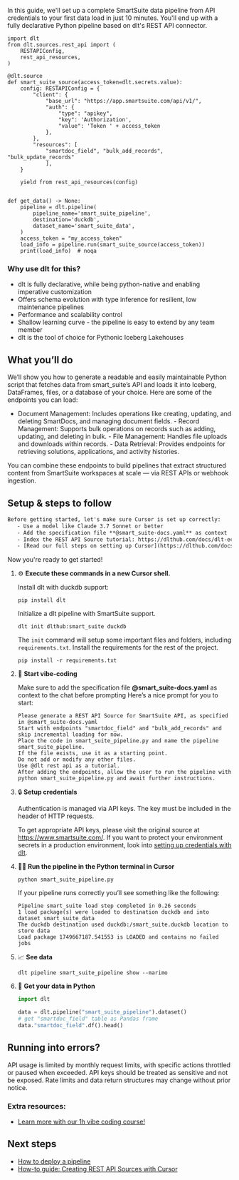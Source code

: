 In this guide, we'll set up a complete SmartSuite data pipeline from API credentials to your first data load in just 10 minutes. You'll end up with a fully declarative Python pipeline based on dlt's REST API connector.

```python-outcome
import dlt
from dlt.sources.rest_api import (
    RESTAPIConfig,
    rest_api_resources,
)

@dlt.source
def smart_suite_source(access_token=dlt.secrets.value):
    config: RESTAPIConfig = {
        "client": {
            "base_url": "https://app.smartsuite.com/api/v1/",
            "auth": {
                "type": "apikey",
                "key": 'Authorization',
                "value": 'Token ' + access_token
            },
        },
        "resources": [
            "smartdoc_field", "bulk_add_records", "bulk_update_records"
            ],
    }

    yield from rest_api_resources(config)


def get_data() -> None:
    pipeline = dlt.pipeline(
        pipeline_name='smart_suite_pipeline',
        destination='duckdb',
        dataset_name='smart_suite_data', 
    )
    access_token = "my_access_token"
    load_info = pipeline.run(smart_suite_source(access_token))
    print(load_info)  # noqa
```

### Why use dlt for this?

- dlt is fully declarative, while being python-native and enabling imperative customization
- Offers schema evolution with type inference for resilient, low maintenance pipelines
- Performance and scalability control
- Shallow learning curve - the pipeline is easy to extend by any team member
- dlt is the tool of choice for Pythonic Iceberg Lakehouses

## What you’ll do

We’ll show you how to generate a readable and easily maintainable Python script that fetches data from smart_suite’s API and loads it into Iceberg, DataFrames, files, or a database of your choice. Here are some of the endpoints you can load:

- Document Management: Includes operations like creating, updating, and deleting SmartDocs, and managing document fields. - Record Management: Supports bulk operations on records such as adding, updating, and deleting in bulk. - File Management: Handles file uploads and downloads within records. - Data Retrieval: Provides endpoints for retrieving solutions, applications, and activity histories.

You can combine these endpoints to build pipelines that extract structured content from SmartSuite workspaces at scale — via REST APIs or webhook ingestion.

## Setup & steps to follow

```default
Before getting started, let's make sure Cursor is set up correctly:
   - Use a model like Claude 3.7 Sonnet or better
   - Add the specification file **@smart_suite-docs.yaml** as context
   - Index the REST API Source tutorial: https://dlthub.com/docs/dlt-ecosystem/verified-sources/rest_api/ and add it to context as **@dlt rest api**
   - [Read our full steps on setting up Cursor](https://dlthub.com/docs/dlt-ecosystem/llm-tooling/cursor-restapi#23-configuring-cursor-with-documentation)
```

Now you're ready to get started! 

1. ⚙️ **Execute these commands in a new Cursor shell.**
    
    Install dlt with duckdb support:
    ```shell
    pip install dlt
    ```

    Initialize a dlt pipeline with SmartSuite support.
    ```shell
    dlt init dlthub:smart_suite duckdb
    ```

    The `init` command will setup some important files and folders, including `requirements.txt`. Install the requirements for the rest of the project.
    ```shell
    pip install -r requirements.txt
    ```
    
2. 🤠 **Start vibe-coding**
    
    Make sure to add the specification file **@smart_suite-docs.yaml** as context to the chat before prompting
    Here’s a nice prompt for you to start: 
    
    ```prompt
    Please generate a REST API Source for SmartSuite API, as specified in @smart_suite-docs.yaml 
    Start with endpoints "smartdoc_field" and "bulk_add_records" and skip incremental loading for now. 
    Place the code in smart_suite_pipeline.py and name the pipeline smart_suite_pipeline. 
    If the file exists, use it as a starting point. 
    Do not add or modify any other files. 
    Use @dlt rest api as a tutorial. 
    After adding the endpoints, allow the user to run the pipeline with python smart_suite_pipeline.py and await further instructions.
    ```

    
3. 🔒 **Setup credentials** 
    
    Authentication is managed via API keys. The key must be included in the header of HTTP requests.
    
    To get appropriate API keys, please visit the original source at https://www.smartsuite.com/.
    If you want to protect your environment secrets in a production environment, look into [setting up credentials with dlt](https://dlthub.com/docs/walkthroughs/add_credentials).
    
4. 🏃‍♀️ **Run the pipeline in the Python terminal in Cursor**
    
    ```shell
    python smart_suite_pipeline.py
    ```
    
    If your pipeline runs correctly you’ll see something like the following:
    
    ```shell
    Pipeline smart_suite load step completed in 0.26 seconds
    1 load package(s) were loaded to destination duckdb and into dataset smart_suite_data
    The duckdb destination used duckdb:/smart_suite.duckdb location to store data
    Load package 1749667187.541553 is LOADED and contains no failed jobs
    ```
    
5. 📈 **See data**
    
    ```shell
    dlt pipeline smart_suite_pipeline show --marimo
    ```
    
6. 🐍 **Get your data in Python**
    
    ```python
    import dlt

   data = dlt.pipeline("smart_suite_pipeline").dataset()
   # get "smartdoc_field" table as Pandas frame
   data."smartdoc_field".df().head()
    ```

## Running into errors?

API usage is limited by monthly request limits, with specific actions throttled or paused when exceeded. API keys should be treated as sensitive and not be exposed. Rate limits and data return structures may change without prior notice.

### Extra resources:

- [Learn more with our 1h vibe coding course!](https://www.youtube.com/watch?v=GGid70rnJuM)

## Next steps

- [How to deploy a pipeline](https://dlthub.com/docs/walkthroughs/deploy-a-pipeline)
- [How-to guide: Creating REST API Sources with Cursor](https://dlthub.com/docs/dlt-ecosystem/llm-tooling/cursor-restapi)
